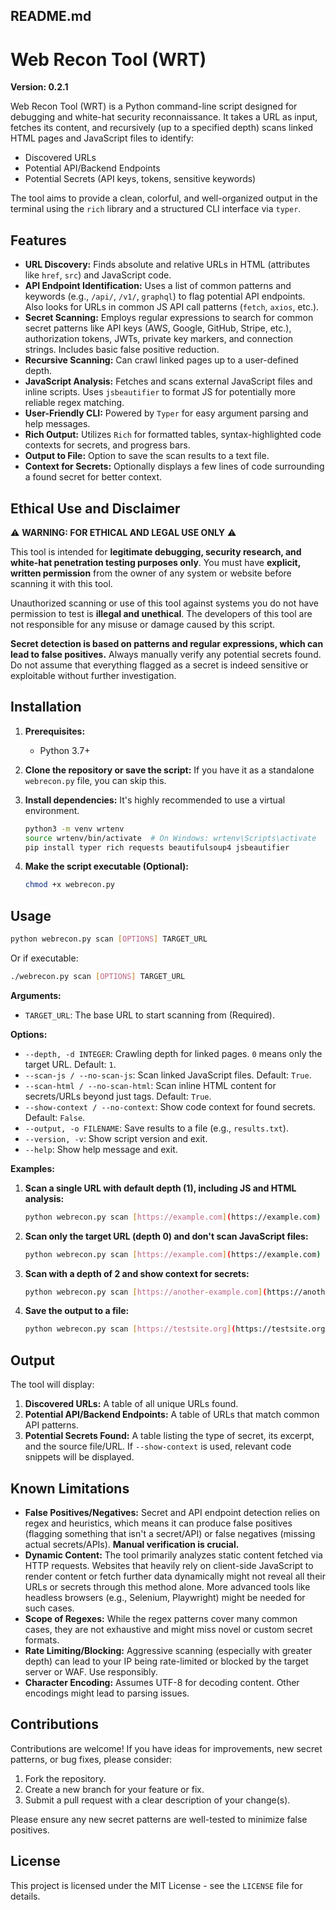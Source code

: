 ## README.md

# Web Recon Tool (WRT)

**Version: 0.2.1**

Web Recon Tool (WRT) is a Python command-line script designed for debugging and white-hat security reconnaissance. It takes a URL as input, fetches its content, and recursively (up to a specified depth) scans linked HTML pages and JavaScript files to identify:

* Discovered URLs
* Potential API/Backend Endpoints
* Potential Secrets (API keys, tokens, sensitive keywords)

The tool aims to provide a clean, colorful, and well-organized output in the terminal using the `rich` library and a structured CLI interface via `typer`.

## Features

* **URL Discovery:** Finds absolute and relative URLs in HTML (attributes like `href`, `src`) and JavaScript code.
* **API Endpoint Identification:** Uses a list of common patterns and keywords (e.g., `/api/`, `/v1/`, `graphql`) to flag potential API endpoints. Also looks for URLs in common JS API call patterns (`fetch`, `axios`, etc.).
* **Secret Scanning:** Employs regular expressions to search for common secret patterns like API keys (AWS, Google, GitHub, Stripe, etc.), authorization tokens, JWTs, private key markers, and connection strings. Includes basic false positive reduction.
* **Recursive Scanning:** Can crawl linked pages up to a user-defined depth.
* **JavaScript Analysis:** Fetches and scans external JavaScript files and inline scripts. Uses `jsbeautifier` to format JS for potentially more reliable regex matching.
* **User-Friendly CLI:** Powered by `Typer` for easy argument parsing and help messages.
* **Rich Output:** Utilizes `Rich` for formatted tables, syntax-highlighted code contexts for secrets, and progress bars.
* **Output to File:** Option to save the scan results to a text file.
* **Context for Secrets:** Optionally displays a few lines of code surrounding a found secret for better context.

## Ethical Use and Disclaimer

⚠️ **WARNING: FOR ETHICAL AND LEGAL USE ONLY** ⚠️

This tool is intended for **legitimate debugging, security research, and white-hat penetration testing purposes only**. You must have **explicit, written permission** from the owner of any system or website before scanning it with this tool.

Unauthorized scanning or use of this tool against systems you do not have permission to test is **illegal and unethical**. The developers of this tool are not responsible for any misuse or damage caused by this script.

**Secret detection is based on patterns and regular expressions, which can lead to false positives.** Always manually verify any potential secrets found. Do not assume that everything flagged as a secret is indeed sensitive or exploitable without further investigation.

## Installation

1.  **Prerequisites:**
    * Python 3.7+

2.  **Clone the repository or save the script:**
    If you have it as a standalone `webrecon.py` file, you can skip this.

3.  **Install dependencies:**
    It's highly recommended to use a virtual environment.

    ```bash
    python3 -m venv wrtenv
    source wrtenv/bin/activate  # On Windows: wrtenv\Scripts\activate
    pip install typer rich requests beautifulsoup4 jsbeautifier
    ```

4.  **Make the script executable (Optional):**
    ```bash
    chmod +x webrecon.py
    ```

## Usage

```bash
python webrecon.py scan [OPTIONS] TARGET_URL
```

Or if executable:

```bash
./webrecon.py scan [OPTIONS] TARGET_URL
```

**Arguments:**

* `TARGET_URL`: The base URL to start scanning from (Required).

**Options:**

* `--depth, -d INTEGER`: Crawling depth for linked pages. `0` means only the target URL. Default: `1`.
* `--scan-js / --no-scan-js`: Scan linked JavaScript files. Default: `True`.
* `--scan-html / --no-scan-html`: Scan inline HTML content for secrets/URLs beyond just tags. Default: `True`.
* `--show-context / --no-context`: Show code context for found secrets. Default: `False`.
* `--output, -o FILENAME`: Save results to a file (e.g., `results.txt`).
* `--version, -v`: Show script version and exit.
* `--help`: Show help message and exit.

**Examples:**

1.  **Scan a single URL with default depth (1), including JS and HTML analysis:**
    ```bash
    python webrecon.py scan [https://example.com](https://example.com)
    ```

2.  **Scan only the target URL (depth 0) and don't scan JavaScript files:**
    ```bash
    python webrecon.py scan [https://example.com](https://example.com) --depth 0 --no-scan-js
    ```

3.  **Scan with a depth of 2 and show context for secrets:**
    ```bash
    python webrecon.py scan [https://another-example.com](https://another-example.com) --depth 2 --show-context
    ```

4.  **Save the output to a file:**
    ```bash
    python webrecon.py scan [https://testsite.org](https://testsite.org) -o report.txt
    ```

## Output

The tool will display:

1.  **Discovered URLs:** A table of all unique URLs found.
2.  **Potential API/Backend Endpoints:** A table of URLs that match common API patterns.
3.  **Potential Secrets Found:** A table listing the type of secret, its excerpt, and the source file/URL. If `--show-context` is used, relevant code snippets will be displayed.

## Known Limitations

* **False Positives/Negatives:** Secret and API endpoint detection relies on regex and heuristics, which means it can produce false positives (flagging something that isn't a secret/API) or false negatives (missing actual secrets/APIs). **Manual verification is crucial.**
* **Dynamic Content:** The tool primarily analyzes static content fetched via HTTP requests. Websites that heavily rely on client-side JavaScript to render content or fetch further data dynamically might not reveal all their URLs or secrets through this method alone. More advanced tools like headless browsers (e.g., Selenium, Playwright) might be needed for such cases.
* **Scope of Regexes:** While the regex patterns cover many common cases, they are not exhaustive and might miss novel or custom secret formats.
* **Rate Limiting/Blocking:** Aggressive scanning (especially with greater depth) can lead to your IP being rate-limited or blocked by the target server or WAF. Use responsibly.
* **Character Encoding:** Assumes UTF-8 for decoding content. Other encodings might lead to parsing issues.

## Contributions

Contributions are welcome! If you have ideas for improvements, new secret patterns, or bug fixes, please consider:

1.  Fork the repository.
2.  Create a new branch for your feature or fix.
3.  Submit a pull request with a clear description of your change(s).

Please ensure any new secret patterns are well-tested to minimize false positives.

## License

This project is licensed under the MIT License - see the `LICENSE` file for details.
```
